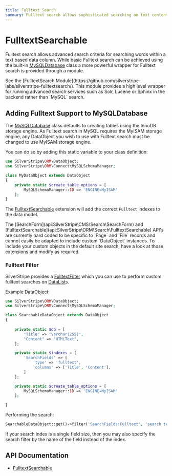 ```yaml
---
title: Fulltext Search
summary: Fulltext search allows sophisticated searching on text content.
---
```


# FulltextSearchable

Fulltext search allows advanced search criteria for searching words within a text based data column. While basic
Fulltext search can be achieved using the built-in [MySQLDatabase](api:SilverStripe\ORM\Connect\MySQLDatabase) class a more powerful wrapper for Fulltext
search is provided through a module.

<div class="notice" markdown="1">
See the [FulltextSearch Module](https://github.com/silverstripe-labs/silverstripe-fulltextsearch/). This module provides
a high level wrapper for running advanced search services such as Solr, Lucene or Sphinx in the backend rather than
`MySQL` search.
</div>

## Adding Fulltext Support to MySQLDatabase

The [MySQLDatabase](api:SilverStripe\ORM\Connect\MySQLDatabase) class defaults to creating tables using the InnoDB storage engine. As Fulltext search in MySQL
requires the MyISAM storage engine, any DataObject you wish to use with Fulltext search must be changed to use MyISAM
storage engine.

You can do so by adding this static variable to your class definition:


```php
use SilverStripe\ORM\DataObject;
use SilverStripe\ORM\Connect\MySQLSchemaManager;

class MyDataObject extends DataObject 
{
    private static $create_table_options = [
        MySQLSchemaManager::ID => 'ENGINE=MyISAM'
    ];
}
```

The [FulltextSearchable](api:SilverStripe\ORM\Search\FulltextSearchable) extension will add the correct `Fulltext` indexes to the data model.

<div class="alert" markdown="1">
The [SearchForm](api:SilverStripe\CMS\Search\SearchForm) and [FulltextSearchable](api:SilverStripe\ORM\Search\FulltextSearchable) API's are currently hard coded to be specific to `Page` and `File`
records and cannot easily be adapted to include custom `DataObject` instances. To include your custom objects in the
default site search, have a look at those extensions and modify as required.
</div>

### Fulltext Filter

SilverStripe provides a [FulltextFilter](api:SilverStripe\ORM\Filters\FulltextFilter) which you can use to perform custom fulltext searches on
[DataList](api:SilverStripe\ORM\DataList)s.

Example DataObject:


```php
use SilverStripe\ORM\DataObject;
use SilverStripe\ORM\Connect\MySQLSchemaManager;

class SearchableDataObject extends DataObject 
{
    
    private static $db = [
        "Title" => "Varchar(255)",
        "Content" => "HTMLText",
    ];

    private static $indexes = [
        'SearchFields' => [
            'type' => 'fulltext',
            'columns' => ['Title', 'Content'],
        ]
    ];

    private static $create_table_options = [
        MySQLSchemaManager::ID => 'ENGINE=MyISAM'
    ];

}

```

Performing the search:


```php
SearchableDataObject::get()->filter('SearchFields:Fulltext', 'search term');
```

If your search index is a single field size, then you may also specify the search filter by the name of the
field instead of the index.

## API Documentation

* [FulltextSearchable](api:SilverStripe\ORM\Search\FulltextSearchable)
